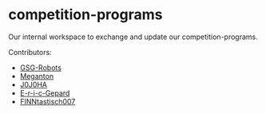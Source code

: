 # competition-programs
Our internal workspace to exchange and update our competition-programs.

Contributors:
* [GSG-Robots](https://github.com/GSG-Robots)
* [Meganton](https://github.com/Meganton)
* [J0J0HA](https://github.com/J0J0HA)
* [E-r-i-c-Gepard](https://github.com/E-r-i-c-Gepard)
* [FINNtastisch007](https://github.com/FINNtastisch007)
